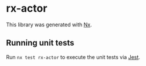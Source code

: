 # rx-actor

This library was generated with [Nx](https://nx.dev).

## Running unit tests

Run `nx test rx-actor` to execute the unit tests via [Jest](https://jestjs.io).
